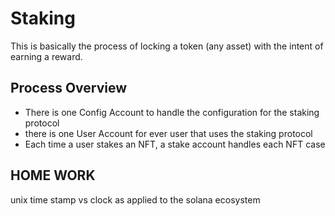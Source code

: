 # Staking
This is basically the process of locking a token (any asset) with the intent of earning a reward.

## Process Overview
- There is one Config Account to handle the configuration for the staking protocol
- there is one User Account for ever user that uses the staking protocol
- Each time a user stakes an NFT, a stake account handles each NFT case
 

## HOME WORK
unix time stamp vs clock as applied to the solana ecosystem